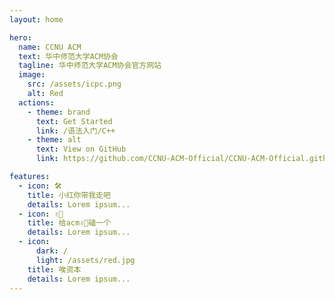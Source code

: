 ```yaml
---
layout: home

hero:
  name: CCNU ACM
  text: 华中师范大学ACM协会
  tagline: 华中师范大学ACM协会官方网站
  image:
    src: /assets/icpc.png
    alt: Red
  actions:
    - theme: brand
      text: Get Started
      link: /语法入门/C++
    - theme: alt
      text: View on GitHub
      link: https://github.com/CCNU-ACM-Official/CCNU-ACM-Official.github.io

features:
  - icon: 🛠️
    title: 小红你带我走吧
    details: Lorem ipsum...
  - icon: ✌🏻
    title: 给acm✌🏻磕一个
    details: Lorem ipsum...
  - icon:
      dark: /
      light: /assets/red.jpg
    title: 唉资本
    details: Lorem ipsum...
---
```


<style>
  :root {
    --vp-home-hero-name-color: transparent;
    --vp-home-hero-name-background: -webkit-linear-gradient(120deg, #bd34fe, #41d1ff);
  }
</style>